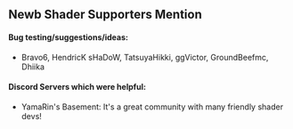## Newb Shader Supporters Mention

#### Bug testing/suggestions/ideas:
  - Bravo6, HendricK sHaDoW, TatsuyaHikki, ggVictor, GroundBeefmc, Dhiika

#### Discord Servers which were helpful:
  - YamaRin's Basement: It's a great community with many friendly shader devs!
